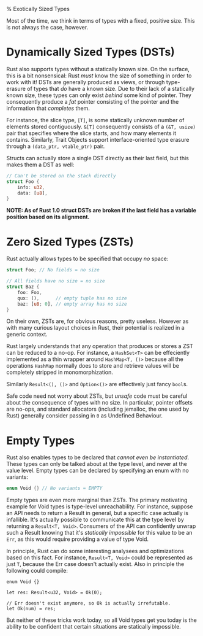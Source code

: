 % Exotically Sized Types

Most of the time, we think in terms of types with a fixed, positive size. This
is not always the case, however.





# Dynamically Sized Types (DSTs)

Rust also supports types without a statically known size. On the surface, this
is a bit nonsensical: Rust *must* know the size of something in order to work
with it! DSTs are generally produced as views, or through type-erasure of types
that *do* have a known size. Due to their lack of a statically known size, these
types can only exist *behind* some kind of pointer. They consequently produce a
*fat* pointer consisting of the pointer and the information that *completes*
them.

For instance, the slice type, `[T]`, is some statically unknown number of
elements stored contiguously. `&[T]` consequently consists of a `(&T, usize)`
pair that specifies where the slice starts, and how many elements it contains.
Similarly, Trait Objects support interface-oriented type erasure through a
`(data_ptr, vtable_ptr)` pair.

Structs can actually store a single DST directly as their last field, but this
makes them a DST as well:

```rust
// Can't be stored on the stack directly
struct Foo {
    info: u32,
    data: [u8],
}
```

**NOTE: As of Rust 1.0 struct DSTs are broken if the last field has
a variable position based on its alignment.**





# Zero Sized Types (ZSTs)

Rust actually allows types to be specified that occupy *no* space:

```rust
struct Foo; // No fields = no size

// All fields have no size = no size
struct Baz {
    foo: Foo,
    qux: (),      // empty tuple has no size
    baz: [u8; 0], // empty array has no size
}
```

On their own, ZSTs are, for obvious reasons, pretty useless. However as with
many curious layout choices in Rust, their potential is realized in a generic
context.

Rust largely understands that any operation that produces or stores a ZST can be
reduced to a no-op. For instance, a `HashSet<T>` can be effeciently implemented
as a thin wrapper around `HashMap<T, ()>` because all the operations `HashMap`
normally does to store and retrieve values will be completely stripped in
monomorphization.

Similarly `Result<(), ()>` and `Option<()>` are effectively just fancy `bool`s.

Safe code need not worry about ZSTs, but *unsafe* code must be careful about the
consequence of types with no size. In particular, pointer offsets are no-ops,
and standard allocators (including jemalloc, the one used by Rust) generally
consider passing in `0` as Undefined Behaviour.





# Empty Types

Rust also enables types to be declared that *cannot even be instantiated*. These
types can only be talked about at the type level, and never at the value level.
Empty types can be declared by specifying an enum with no variants:

```rust
enum Void {} // No variants = EMPTY
```

Empty types are even more marginal than ZSTs. The primary motivating example for
Void types is type-level unreachability. For instance, suppose an API needs to
return a Result in general, but a specific case actually is infallible. It's
actually possible to communicate this at the type level by returning a
`Result<T, Void>`. Consumers of the API can confidently unwrap such a Result
knowing that it's *statically impossible* for this value to be an `Err`, as
this would require providing a value of type Void.

In principle, Rust can do some interesting analysees and optimizations based
on this fact. For instance, `Result<T, Void>` could be represented as just `T`,
because the Err case doesn't actually exist. Also in principle the following
could compile:

```rust,ignore
enum Void {}

let res: Result<u32, Void> = Ok(0);

// Err doesn't exist anymore, so Ok is actually irrefutable.
let Ok(num) = res;
```

But neither of these tricks work today, so all Void types get you today is
the ability to be confident that certain situations are statically impossible.

